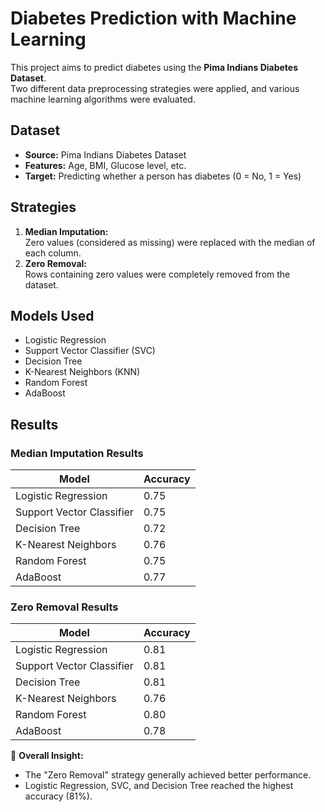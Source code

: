 # Diabetes Prediction with Machine Learning

This project aims to predict diabetes using the **Pima Indians Diabetes Dataset**.  
Two different data preprocessing strategies were applied, and various machine learning algorithms were evaluated.

## Dataset
- **Source:** Pima Indians Diabetes Dataset  
- **Features:** Age, BMI, Glucose level, etc.  
- **Target:** Predicting whether a person has diabetes (0 = No, 1 = Yes)

## Strategies
1. **Median Imputation:**  
   Zero values (considered as missing) were replaced with the median of each column.  
2. **Zero Removal:**  
   Rows containing zero values were completely removed from the dataset.

## Models Used
- Logistic Regression
- Support Vector Classifier (SVC)
- Decision Tree
- K-Nearest Neighbors (KNN)
- Random Forest
- AdaBoost

## Results

### Median Imputation Results
| Model                  | Accuracy |
|-------------------------|----------|
| Logistic Regression     | 0.75     |
| Support Vector Classifier | 0.75   |
| Decision Tree           | 0.72     |
| K-Nearest Neighbors     | 0.76     |
| Random Forest           | 0.75     |
| AdaBoost                | 0.77     |

### Zero Removal Results
| Model                  | Accuracy |
|-------------------------|----------|
| Logistic Regression     | 0.81     |
| Support Vector Classifier | 0.81   |
| Decision Tree           | 0.81     |
| K-Nearest Neighbors     | 0.76     |
| Random Forest           | 0.80     |
| AdaBoost                | 0.78     |

📌 **Overall Insight:**  
- The "Zero Removal" strategy generally achieved better performance.  
- Logistic Regression, SVC, and Decision Tree reached the highest accuracy (81%).  
